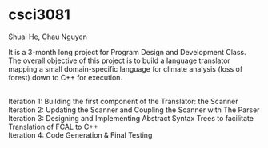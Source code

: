 # csci3081
<p>Shuai He, Chau Nguyen </p>
<p>It is a 3-month long project for Program Design and Development Class. The overall objective of this project is to build a language translator mapping a small domain-specific language for climate analysis (loss of forest) down to C++ for execution.</p>
<br>
Iteration 1: Building the first component of the Translator: the Scanner<br>
Iteration 2: Updating the Scanner and Coupling the Scanner with The Parser<br>
Iteration 3: Designing and Implementing Abstract Syntax Trees to facilitate Translation of FCAL to C++<br>
Iteration 4: Code Generation & Final Testing<br>
